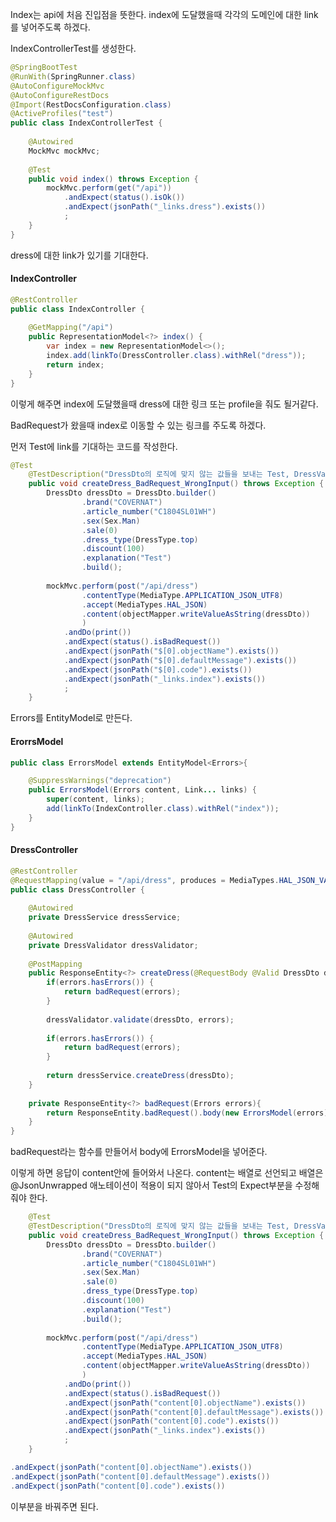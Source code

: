 Index는 api에 처음 진입점을 뜻한다. index에 도달했을때 각각의 도메인에 대한 link를 넣어주도록 하겠다.



IndexControllerTest를 생성한다.

```java
@SpringBootTest
@RunWith(SpringRunner.class)
@AutoConfigureMockMvc
@AutoConfigureRestDocs
@Import(RestDocsConfiguration.class)
@ActiveProfiles("test")
public class IndexControllerTest {
	
	@Autowired
	MockMvc mockMvc;
	
	@Test
	public void index() throws Exception {
		mockMvc.perform(get("/api"))
			.andExpect(status().isOk())
			.andExpect(jsonPath("_links.dress").exists())
			;
	}
}

```

dress에 대한 link가 있기를 기대한다.



#### IndexController

```java
@RestController
public class IndexController {
	
	@GetMapping("/api")
	public RepresentationModel<?> index() {
		var index = new RepresentationModel<>();
		index.add(linkTo(DressController.class).withRel("dress"));
		return index;
	}
}
```



이렇게 해주면 index에 도달했을때 dress에 대한 링크 또는 profile을 줘도 될거같다.



BadRequest가 왔을때 index로 이동할 수 있는 링크를 주도록 하겠다.

먼저 Test에 link를 기대하는 코드를 작성한다.

```java
@Test
	@TestDescription("DressDto의 로직에 맞지 않는 값들을 보내는 Test, DressValidator 수행")
	public void createDress_BadRequest_WrongInput() throws Exception {
		DressDto dressDto = DressDto.builder()
				.brand("COVERNAT")
				.article_number("C1804SL01WH")
				.sex(Sex.Man)
				.sale(0)
				.dress_type(DressType.top)
				.discount(100)
				.explanation("Test")
				.build();
		
		mockMvc.perform(post("/api/dress")
				.contentType(MediaType.APPLICATION_JSON_UTF8)
				.accept(MediaTypes.HAL_JSON)
				.content(objectMapper.writeValueAsString(dressDto))
				)
			.andDo(print())
			.andExpect(status().isBadRequest())
			.andExpect(jsonPath("$[0].objectName").exists())
			.andExpect(jsonPath("$[0].defaultMessage").exists())
			.andExpect(jsonPath("$[0].code").exists())
			.andExpect(jsonPath("_links.index").exists())
			;
	}
```



Errors를 EntityModel로 만든다.

#### ErorrsModel

```java
public class ErrorsModel extends EntityModel<Errors>{

	@SuppressWarnings("deprecation")
	public ErrorsModel(Errors content, Link... links) {
		super(content, links);
		add(linkTo(IndexController.class).withRel("index"));
	}
}

```



#### DressController

```java
@RestController
@RequestMapping(value = "/api/dress", produces = MediaTypes.HAL_JSON_VALUE+";charset=UTF-8")
public class DressController {
	
	@Autowired
	private DressService dressService;
	
	@Autowired
	private DressValidator dressValidator;
	
	@PostMapping
	public ResponseEntity<?> createDress(@RequestBody @Valid DressDto dressDto, Errors errors) {
		if(errors.hasErrors()) {
			return badRequest(errors);
		}
		
		dressValidator.validate(dressDto, errors);
		
		if(errors.hasErrors()) {
			return badRequest(errors);
		}
		
		return dressService.createDress(dressDto);
	}
	
	private ResponseEntity<?> badRequest(Errors errors){
		return ResponseEntity.badRequest().body(new ErrorsModel(errors)); 
	}
}

```

badRequest라는 함수를 만들어서 body에 ErrorsModel을 넣어준다.



이렇게 하면 응답이 content안에 들어와서 나온다. content는 배열로 선언되고 배열은 @JsonUnwrapped 애노테이션이 적용이 되지 않아서 Test의 Expect부분을 수정해줘야 한다.



```java
	@Test
	@TestDescription("DressDto의 로직에 맞지 않는 값들을 보내는 Test, DressValidator 수행")
	public void createDress_BadRequest_WrongInput() throws Exception {
		DressDto dressDto = DressDto.builder()
				.brand("COVERNAT")
				.article_number("C1804SL01WH")
				.sex(Sex.Man)
				.sale(0)
				.dress_type(DressType.top)
				.discount(100)
				.explanation("Test")
				.build();
		
		mockMvc.perform(post("/api/dress")
				.contentType(MediaType.APPLICATION_JSON_UTF8)
				.accept(MediaTypes.HAL_JSON)
				.content(objectMapper.writeValueAsString(dressDto))
				)
			.andDo(print())
			.andExpect(status().isBadRequest())
			.andExpect(jsonPath("content[0].objectName").exists())
			.andExpect(jsonPath("content[0].defaultMessage").exists())
			.andExpect(jsonPath("content[0].code").exists())
			.andExpect(jsonPath("_links.index").exists())
			;
	}
```

```java
.andExpect(jsonPath("content[0].objectName").exists())
.andExpect(jsonPath("content[0].defaultMessage").exists())
.andExpect(jsonPath("content[0].code").exists())
```

이부분을 바꿔주면 된다.